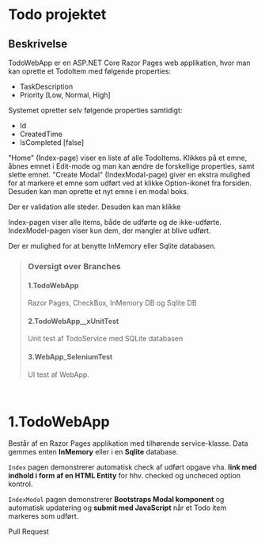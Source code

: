 # Todo projektet

## Beskrivelse

TodoWebApp er en ASP.NET Core Razor Pages web applikation, hvor man kan oprette et TodoItem med følgende properties:

- TaskDescription
- Priority [Low, Normal, High]

Systemet opretter selv følgende properties samtidigt:

- Id
- CreatedTime
- IsCompleted [false]

"Home" (Index-page) viser en liste af alle TodoItems. Klikkes på et emne, åbnes emnet i Edit-mode og man kan ændre de forskellige properties, samt slette emnet.
"Create Modal" (IndexModal-page) giver en ekstra mulighed for at markere et emne som udført ved at klikke Option-ikonet fra forsiden.
Desuden kan man oprette et nyt emne i en modal boks.

Der er validation alle steder. Desuden kan man klikke

Index-pagen viser alle items, både de udførte og de ikke-udførte. IndexModel-pagen viser kun dem, der mangler at blive udført.

Der er mulighed for at benytte InMemory eller Sqlite databasen.

> ### Oversigt over Branches
> 
> #### 1.TodoWebApp
> 
> Razor Pages, CheckBox, InMemory DB og Sqlite DB
> 
> #### 2.TodoWebApp__xUnitTest
> 
> Unit test af TodoService med SQLite databasen
> 
> #### 3.WebApp_SeleniumTest
> 
> UI test af WebApp.


&nbsp;

# 1.TodoWebApp

Består af en Razor Pages applikation med tilhørende service-klasse. Data gemmes enten **InMemory** eller i en **Sqlite** database.

`Index` pagen demonstrerer automatisk check af udført opgave vha. **link med indhold i form af en HTML Entity** for hhv. checked og uncheced option kontrol.

`IndexModal` pagen demonstrerer **Bootstraps Modal komponent** og automatisk updatering og **submit med JavaScript** når et Todo item markeres som udført.

Pull Request
